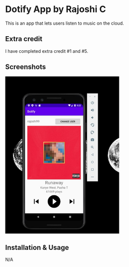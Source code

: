 # Dotify App by Rajoshi C

This is an app that lets users listen to music on the cloud.

## Extra credit
I have completed extra credit #1 and #5.

## Screenshots
<img src="./screenshot.jpg" alt="Screenshot of the app" height="500" />


## Installation & Usage
N/A